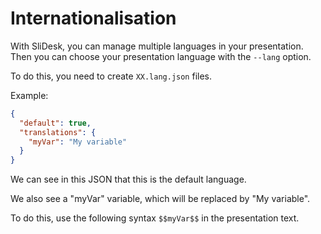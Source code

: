 # Internationalisation

With SliDesk, you can manage multiple languages in your presentation. Then you can choose your presentation language with the `--lang` option.

To do this, you need to create `XX.lang.json` files.

Example:

```json
{
  "default": true,
  "translations": {
    "myVar": "My variable"
  }
}
```

We can see in this JSON that this is the default language.

We also see a "myVar" variable, which will be replaced by "My variable".

To do this, use the following syntax `$$myVar$$` in the presentation text.
